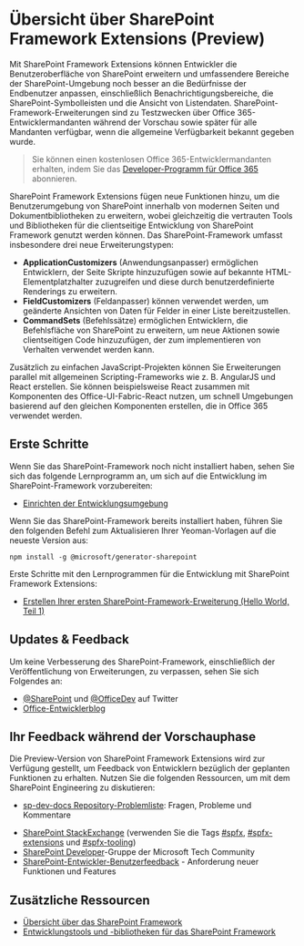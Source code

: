 # <a name="overview-of-sharepoint-framework-extensions-preview"></a>Übersicht über SharePoint Framework Extensions (Preview)

Mit SharePoint Framework Extensions können Entwickler die Benutzeroberfläche von SharePoint erweitern und umfassendere Bereiche der SharePoint-Umgebung noch besser an die Bedürfnisse der Endbenutzer anpassen, einschließlich Benachrichtigungsbereiche, die SharePoint-Symbolleisten und die Ansicht von Listendaten. SharePoint-Framework-Erweiterungen sind zu Testzwecken über Office 365-Entwicklermandanten während der Vorschau sowie später für alle Mandanten verfügbar, wenn die allgemeine Verfügbarkeit bekannt gegeben wurde. 

> Sie können einen kostenlosen Office 365-Entwicklermandanten erhalten, indem Sie das [Developer-Programm für Office 365](http://dev.office.com/devprogram) abonnieren.

SharePoint Framework Extensions fügen neue Funktionen hinzu, um die Benutzerumgebung von SharePoint innerhalb von modernen Seiten und Dokumentbibliotheken zu erweitern, wobei gleichzeitig die vertrauten Tools und Bibliotheken für die clientseitige Entwicklung von SharePoint Framework genutzt werden können. Das SharePoint-Framework umfasst insbesondere drei neue Erweiterungstypen:

- **ApplicationCustomizers** (Anwendungsanpasser) ermöglichen Entwicklern, der Seite Skripte hinzuzufügen sowie auf bekannte HTML-Elementplatzhalter zuzugreifen und diese durch benutzerdefinierte Renderings zu erweitern.
- **FieldCustomizers** (Feldanpasser) können verwendet werden, um geänderte Ansichten von Daten für Felder in einer Liste bereitzustellen.
- **CommandSets** (Befehlssätze) ermöglichen Entwicklern, die Befehlsfläche von SharePoint zu erweitern, um neue Aktionen sowie clientseitigen Code hinzuzufügen, der zum implementieren von Verhalten verwendet werden kann.

Zusätzlich zu einfachen JavaScript-Projekten können Sie Erweiterungen parallel mit allgemeinen Scripting-Frameworks wie z. B. AngularJS und React erstellen. Sie können beispielsweise React zusammen mit Komponenten des Office-UI-Fabric-React nutzen, um schnell Umgebungen basierend auf den gleichen Komponenten erstellen, die in Office 365 verwendet werden.

## <a name="getting-started"></a>Erste Schritte
Wenn Sie das SharePoint-Framework noch nicht installiert haben, sehen Sie sich das folgende Lernprogramm an, um sich auf die Entwicklung im SharePoint-Framework vorzubereiten:

* [Einrichten der Entwicklungsumgebung](../set-up-your-development-environment)

Wenn Sie das SharePoint-Framework bereits installiert haben, führen Sie den folgenden Befehl zum Aktualisieren Ihrer Yeoman-Vorlagen auf die neueste Version aus:

```
npm install -g @microsoft/generator-sharepoint
```

Erste Schritte mit den Lernprogrammen für die Entwicklung mit SharePoint Framework Extensions:

* [Erstellen Ihrer ersten SharePoint-Framework-Erweiterung (Hello World, Teil 1)](./get-started/build-a-hello-world-extension)

## <a name="updates--feedback"></a>Updates & Feedback

Um keine Verbesserung des SharePoint-Framework, einschließlich der Veröffentlichung von Erweiterungen, zu verpassen, sehen Sie sich Folgendes an:

* [@SharePoint](https://twitter.com/sharepoint) und [@OfficeDev](https://twitter.com/officedev) auf Twitter
* [Office-Entwicklerblog](http://dev.office.com/blogs)

## <a name="provide-feedback-during-preview"></a>Ihr Feedback während der Vorschauphase
Die Preview-Version von SharePoint Framework Extensions wird zur Verfügung gestellt, um Feedback von Entwicklern bezüglich der geplanten Funktionen zu erhalten. Nutzen Sie die folgenden Ressourcen, um mit dem SharePoint Engineering zu diskutieren:

- [sp-dev-docs Repository-Problemliste](https://github.com/SharePoint/sp-dev-docs/issues): Fragen, Probleme und Kommentare
* [SharePoint StackExchange](http://sharepoint.stackexchange.com/) (verwenden Sie die Tags [#spfx](http://sharepoint.stackexchange.com/tags/spfx/), [#spfx-extensions](http://sharepoint.stackexchange.com/tags/spfx-extensions/) und [#spfx-tooling](http://sharepoint.stackexchange.com/tags/spfx-tooling/))
* [SharePoint Developer](https://techcommunity.microsoft.com/t5/SharePoint-Developer/bd-p/SharePointDev)-Gruppe der Microsoft Tech Community
* [SharePoint-Entwickler-Benutzerfeedback](https://sharepoint.uservoice.com/forums/329220-sharepoint-dev-platform) - Anforderung neuer Funktionen und Features


## <a name="additional-resources"></a>Zusätzliche Ressourcen

- [Übersicht über das SharePoint Framework](../sharepoint-framework-overview)
- [Entwicklungstools und -bibliotheken für das SharePoint Framework](../tools-and-libraries)
